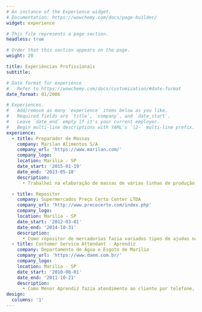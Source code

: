 ```yaml
---
# An instance of the Experience widget.
# Documentation: https://wowchemy.com/docs/page-builder/
widget: experience

# This file represents a page section.
headless: true

# Order that this section appears on the page.
weight: 20

title: Experiências Profissionais
subtitle:

# Date format for experience
#   Refer to https://wowchemy.com/docs/customization/#date-format
date_format: 01/2006

# Experiences.
#   Add/remove as many `experience` items below as you like.
#   Required fields are `title`, `company`, and `date_start`.
#   Leave `date_end` empty if it's your current employer.
#   Begin multi-line descriptions with YAML's `|2-` multi-line prefix.
experience:
  - title: Preparador de Massas
    company: Marilan Alimentos S/A
    company_url: 'https://www.marilan.com/'
    company_logo: 
    location: Marilia - SP
    date_start: '2015-01-19'
    date_end: '2023-05-18'
    description: 
      • Trabalhei na elaboração de massas de várias linhas de produção, Comprovação pontual, temperatura, viscosidade, Controle de qualidade de massas de acordo com as normas ISO, Preencher relatórios,Transpaleteira elétrica de condução / Lista de verificação de segurança NR 11.

  - title: Repositor
    company: Supermercados Preço Certo Center LTDA
    company_url: 'http://www.precocerto.com/index.php'
    company_logo: 
    location: Marilia - SP
    date_start: '2012-03-01'
    date_end: '2014-10-31'
    description: 
      • Como repositor de mercadorias fazia variados tipos de ajudas na checagem do estoque, em entrega de alimentos à domicílio, e tambem auxiliava em outros setores, tais como açougue, empacotamento, descarga de materias, etc.
  - title: Customer Service Attendant - Aprendiz
    company: Departamento de Água e Esgoto de Marília
    company_url: 'https://www.daem.com.br/'
    company_logo: 
    location: Marilia - SP
    date_start: '2010-06-01'
    date_end: '2011-10-21'
    description: 
      • Como Menor Aprendiz fazia atendimento ao cliente por telefone, Transferência de atividades do dia-a-dia para colegas de trabalho, Auxílio na solicitação e conferência de documentos, Auxílio com organização de planilhas e atividades do dia a dia.
design:
  columns: '1'
---
```

